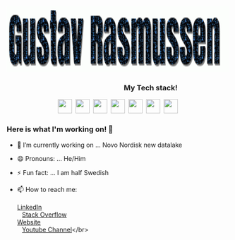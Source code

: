 

<p align="center">
  <img width="600" height="150" src="https://github.com/Gustav-Rasmussen/Gustav-Rasmussen/blob/master/PezdiERm.gif">
</p>

<!-- ![image](https://github.com/Gustav-Rasmussen/Gustav-Rasmussen/blob/master/PezdiERm.gif) -->


### &ensp;&ensp;&ensp;&ensp;&ensp;&ensp;&ensp;&ensp;&ensp;&ensp;&ensp;&ensp;&ensp;&ensp;&ensp;&ensp;&ensp;&ensp;&ensp;&ensp;&ensp;&ensp;&ensp;&ensp;&ensp;&ensp;&ensp;&ensp;&ensp;&ensp;&ensp;&ensp; My Tech stack!


<p align="center">
<!-- &ensp; -->
<img height="32" width="32" src="https://cdn.jsdelivr.net/npm/simple-icons@v3/icons/python.svg" />&nbsp;
<img height="32" width="32" src="https://cdn.jsdelivr.net/npm/simple-icons@v3/icons/pandas.svg" />&nbsp;
<img height="32" width="32" src="https://cdn.jsdelivr.net/npm/simple-icons@v3/icons/amazonaws.svg" />&nbsp;
<img height="32" width="32" src="https://cdn.jsdelivr.net/npm/simple-icons@v3/icons/azuredevops.svg" />&nbsp;
<img height="32" width="32" src="https://cdn.jsdelivr.net/npm/simple-icons@v3/icons/apachespark.svg" />&nbsp;
<img height="32" width="32" src="https://cdn.jsdelivr.net/npm/simple-icons@v3/icons/linux.svg" />&nbsp;
<img height="32" width="32" src="https://cdn.jsdelivr.net/npm/simple-icons@v3/icons/mysql.svg" />
</p>

### Here is what I'm working on! 👋

- 🔭 I’m currently working on ... Novo Nordisk new datalake
- 😄 Pronouns: ... He/Him
- ⚡ Fun fact: ... I am half Swedish

- 📫 How to reach me:</br></br>
[LinkedIn](https://www.linkedin.com/in/gustav-collin-rasmussen-700a192a/)</br>
&ensp; [Stack Overflow](https://stackoverflow.com/users/7445528/gustav-rasmussen?tab=profile)</br>
[Website](http://newthinktank.dk/)</br>
&ensp; [Youtube Channel](https://www.youtube.com/channel/UCFdvrL3KjfK7X5UQqzv3qGQ?)</br>

